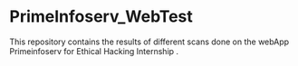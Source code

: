 # PrimeInfoserv_WebTest
This repository contains the results of different scans done on the webApp Primeinfoserv for Ethical Hacking Internship .
